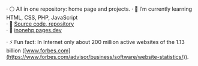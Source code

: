 
· ⚪ All in one repository: home page and projects.   · 🌱 I’m currently learning HTML, CSS, PHP, JavaScript  
· 📁 [Source code, repository](https://github.com/inonehp/inonehp.pages.dev)  
· 🔗 [inonehp.pages.dev](https://inonehp.pages.dev/)   
  
· ⚡ Fun fact: In Internet only about 200 million active websites of the 1.13 billion ([www.forbes.com](https://www.forbes.com/advisor/business/software/website-statistics/)).  


<!--
**inonehp/inonehp** is a ✨ _special_ ✨ repository because its `README.md` (this file) appears on your GitHub profile.

Here are some ideas to get you started:

- 🔭 I’m currently working on ...
- 🌱 I’m currently learning ...
- 👯 I’m looking to collaborate on ...
- 🤔 I’m looking for help with ...
- 💬 Ask me about ...
- 📫 How to reach me: ...
- 😄 Pronouns: ...
- ⚡ Fun fact: ...
-->


